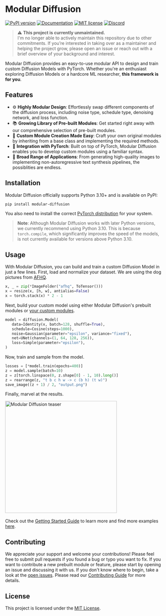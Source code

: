 # Modular Diffusion

[![PyPI version](https://badge.fury.io/py/modular-diffusion.svg)](https://badge.fury.io/py/modular-diffusion)
[![Documentation](https://img.shields.io/badge/docs-stable-blue.svg)](https://cabralpinto.github.io/modular-diffusion/)
[![MIT license](https://img.shields.io/badge/license-MIT-blue.svg)](https://lbesson.mit-license.org/)
[![Discord](https://dcbadge.vercel.app/api/server/mYJWQATfTV?style=flat&compact=true)](https://discord.gg/mYJWQATfTV)

> ⚠️ **This project is currently unmaintained.**  
> I'm no longer able to actively maintain this repository due to other commitments. If you’re interested in taking over as a maintainer and helping the project grow, please open an issue or reach out with a brief overview of your background and interest. 

Modular Diffusion provides an easy-to-use modular API to design and train custom Diffusion Models with PyTorch. Whether you're an enthusiast exploring Diffusion Models or a hardcore ML researcher, **this framework is for you**.

## Features

- ⚙️ **Highly Modular Design**: Effortlessly swap different components of the diffusion process, including noise type, schedule type, denoising network, and loss function.
- 📚 **Growing Library of Pre-built Modules**: Get started right away with our comprehensive selection of pre-built modules.
- 🔨 **Custom Module Creation Made Easy**: Craft your own original modules by inheriting from a base class and implementing the required methods.
- 🤝 **Integration with PyTorch**: Built on top of PyTorch, Modular Diffusion enables you to develop custom modules using a familiar syntax.
- 🌈 **Broad Range of Applications**: From generating high-quality images to implementing non-autoregressive text synthesis pipelines, the possiblities are endless.

## Installation

Modular Diffusion officially supports Python 3.10+ and is available on PyPI:

```bash
pip install modular-diffusion
```

You also need to install the correct [PyTorch distribution](https://pytorch.org/get-started/locally/) for your system.

> **Note**: Although Modular Diffusion works with later Python versions, we currently recommend using Python 3.10. This is because `torch.compile`, which significantly improves the speed of the models, is not currently available for versions above Python 3.10.

## Usage

With Modular Diffusion, you can build and train a custom Diffusion Model in just a few lines. First, load and normalize your dataset. We are using the dog pictures from [AFHQ](https://paperswithcode.com/dataset/afhq).

```python
x, _ = zip(*ImageFolder("afhq", ToTensor()))
x = resize(x, [h, w], antialias=False)
x = torch.stack(x) * 2 - 1
```

Next, build your custom model using either Modular Diffusion's prebuilt modules or [your custom modules](https://cabralpinto.github.io/modular-diffusion/guides/custom-modules/).

```python
model = diffusion.Model(
   data=Identity(x, batch=128, shuffle=True),
   schedule=Cosine(steps=1000),
   noise=Gaussian(parameter="epsilon", variance="fixed"),
   net=UNet(channels=(1, 64, 128, 256)),
   loss=Simple(parameter="epsilon"),
)
```

Now, train and sample from the model.

```python
losses = [*model.train(epochs=400)]
z = model.sample(batch=10)
z = z[torch.linspace(0, z.shape[0] - 1, 10).long()]
z = rearrange(z, "t b c h w -> c (b h) (t w)")
save_image((z + 1) / 2, "output.png")
```

Finally, marvel at the results. 

<img width="360" alt="Modular Diffusion teaser" src="https://github.com/cabralpinto/modular-diffusion/assets/47889626/2756f798-8037-460e-b827-255812f203b6">&nbsp;

Check out the [Getting Started Guide](https://cabralpinto.github.io/modular-diffusion/guides/getting-started/) to learn more and find more examples [here](https://github.com/cabralpinto/modular-diffusion/tree/main/examples).

## Contributing

We appreciate your support and welcome your contributions! Please feel free to submit pull requests if you found a bug or typo you want to fix. If you want to contribute a new prebuilt module or feature, please start by opening an issue and discussing it with us. If you don't know where to begin, take a look at the [open issues](https://github.com/cabralpinto/modular-diffusion/issues). Please read our [Contributing Guide](https://github.com/cabralpinto/modular-diffusion/blob/main/CONTRIBUTING.md) for more details.

## License

This project is licensed under the [MIT License](LICENSE).
